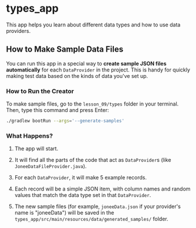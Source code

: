 # types_app

This app helps you learn about different data types and how to use data providers.

## How to Make Sample Data Files

You can run this app in a special way to **create sample JSON files automatically** for each `DataProvider` in the project. This is handy for quickly making test data based on the kinds of data you've set up.

### How to Run the Creator

To make sample files, go to the `lesson_09/types` folder in your terminal. Then, type this command and press Enter:

```bash
./gradlew bootRun --args='--generate-samples'
```

### What Happens?

1.  The app will start.

2.  It will find all the parts of the code that act as `DataProvider`s (like `JoneeDataFileProvider.java`).

3.  For each `DataProvider`, it will make 5 example records.

4.  Each record will be a simple JSON item, with column names and random values that match the data type set in that `DataProvider`.

5.  The new sample files (for example, `joneeData.json` if your provider's name is "joneeData") will be saved in the `types_app/src/main/resources/data/generated_samples/` folder.
